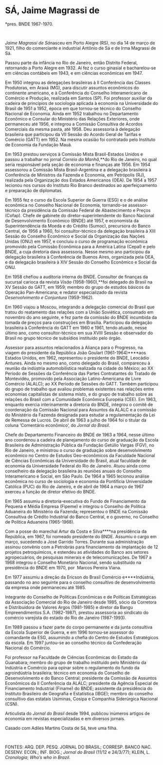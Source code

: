 SÁ, Jaime Magrassi de
=====================

\*pres. BNDE 1967-1970.

 

*Jaime Magrassi de Sá*nasceu em Porto Alegre (RS), no dia 14 de março de
1921, filho do comerciante e industrial Antônio de Sá e de Irma Magrassi
de Sá.

Passou parte da infância no Rio de Janeiro, então Distrito Federal,
retornando a Porto Alegre em 1932. Aí fez o curso ginasial e
bacharelou-se em ciências contábeis em 1943, e em ciências econômicas em
1947.

Em 1950 integrou as delegações brasileiras à II Conferência das Classes
Produtoras, em Araxá (MG), para discutir assuntos econômicos do
continente americano, e à Conferência do Conselho Interamericano de
Comércio e Produção, realizada em Santos (SP). Foi professor auxiliar da
cadeira de princípios de sociologia aplicada à economia na Universidade
do Brasil de 1951 a 1952, época em que tornou-se técnico do Conselho
Nacional de Economia. Ainda em 1952 trabalhou no Departamento Econômico
e Consular do Ministério das Relações Exteriores, onde permaneceu até
1956, e integrou a Comissão Consultiva de Acordos Comerciais da mesma
pasta, até 1958. Deu assessoria à delegação brasileira que participou da
VII Sessão do Acordo Geral de Tarifas e Comércio (GATT) em 1952. Na
mesma ocasião foi contratado pelo Instituto de Economia da Fundação
Mauá.

Em 1953 prestou serviços à Comissão Mista Brasil-Estados Unidos e passou
a trabalhar no jornal *Correio da Manhã*,**do Rio de Janeiro, no qual
seria responsável pela seção de economia e finanças até 1956. Em 1954
assessorou a Comissão Mista Brasil-Argentina e a delegação brasileira à
Conferência de Ministros da Fazenda e Economia, em Petrópolis (RJ),
realizada pela Organização dos Estados Americanos (OEA). De 1954 a 1957
lecionou nos cursos do Instituto Rio Branco destinados ao
aperfeiçoamento e preparação de diplomatas.

Em 1955 fez o curso da Escola Superior de Guerra (ESG) e o de análise
econômica no Conselho Nacional de Economia, tornando-se assessor-técnico
da presidência da Comissão Federal de Abastecimento e Preços (Cofap).
Chefe de gabinete do diretor-superintendente do Banco Nacional de
Desenvolvimento Econômico (BNDE) até 1957, e economista da
Superintendência da Moeda e do Crédito (Sumoc), precursora do Banco
Central, de 1956 a 1960, foi consultor-técnico da delegação brasileira à
XIII Sessão do Conselho Econômico e Social da Organização das Nações
Unidas (ONU) em 1957, e concluiu o curso de programação econômica
promovido pela Comissão Econômica para a América Latina (Cepal) e pelo
BNDE, a cuja diretoria dava assessoria. Nesse mesmo ano participou da
delegação brasileira à Conferência de Buenos Aires, organizada pela OEA,
e da delegação brasileira à XIV Sessão do Conselho Econômico e Social da
ONU.

Em 1958 chefiou a auditoria interna do BNDE. Consultor de finanças da
sucursal carioca da revista *Visão* (1958-1960),**foi delegado do Brasil
na XV Sessão do GATT, em 1959; membro do grupo de estudos básicos da
Operação Pan-Americana; e redator especializado da revista
*Desenvolvimento e* *Conjuntura* (1959-1962).

Em 1960 viajou a Moscou, integrando a delegação comercial do Brasil que
tratou do reatamento das relações com a União Soviética, consumado em
novembro do ano seguinte, e fez parte da comissão do BNDE incumbida da
tomada de preços para construções em Brasília. Participou da delegação
brasileira à Conferência do GATT em 1960 e 1961, tendo atuado, nesse
último ano, como consultor-técnico em sua XVIII Sessão e observador do
Brasil no grupo técnico de subsídios instituído pelo órgão.

Assessor para assuntos relacionados à Aliança para o Progresso, na
viagem do presidente da República João Goulart (1961-1964)****aos
Estados Unidos, em 1962, representou o presidente do BNDE, Leocádio
Antunes. Ainda no mesmo ano, como delegado do Brasil, compareceu à
reunião da indústria automobilística realizada na cidade do México; ao
XX Período de Sessões da Conferência das Partes Contratantes do Tratado
de Montevidéu, promovido pela Associação Latino-Americana de Livre
Comércio (ALALC); ao XX Período de Sessões do GATT. Também participou do
grupo de trabalho que avaliou problemas existentes nas relações entre
economias capitalistas de sistema misto, e do grupo de trabalho sobre as
relações do Brasil com a Comunidade Econômica Européia (CEE). Em 1963,
enquanto exercia interinamente a diretoria do BNDE, integrou o comitê de
coordenação da Comissão Nacional para Assuntos da ALALC e a comissão do
Ministério da Fazenda designada para estudar a regulamentação da Lei de
Remessa de Lucros. De abril de 1963 a julho de 1964 foi o titular da
coluna ‘Comentário econômico’, do *Jornal do Brasil*.

Chefe do Departamento Financeiro do BNDE de 1963 a 1964, nesse último
ano coordenou a cadeira de planejamento do curso de graduação da Escola
Brasileira de Administração Pública da Fundação Getúlio Vargas (FGV), no
Rio de Janeiro, e ministrou o curso de graduação sobre desenvolvimento
econômico no Centro de Estudos Geo-econômicos da Faculdade Nacional de
Ciências Econômicas da Universidade do Brasil, atual faculdade de
economia da Universidade Federal do Rio de Janeiro. Atuou ainda como
conselheiro da delegação brasileira às reuniões anuais do Conselho
Interamericano e Social, em São Paulo. De 1964 a 1965 lecionou análise
econômica no curso de sociologia e economia da Pontifícia Universidade
Católica (PUC) do Rio de Janeiro, e de abril de 1964 a março de 1967
exerceu a função de diretor efetivo do BNDE.

Em 1965 assumiu a diretoria-executiva do Fundo de Financiamento da
Pequena e Média Empresa (Fipeme) e integrou o Conselho de Política
Aduaneira do Ministério da Fazenda; representou o BNDE na Comissão
Consultiva de Crédito Industrial do Banco Central, e o governo, no
Conselho de Política Aduaneira (1965-1968).

Com a posse do marechal Artur da Costa e Silva****na presidência da
República, em 1967, foi nomeado presidente do BNDE. Assumiu o cargo em
março, sucedendo a José Garrido Torres. Durante sua administração
assinou convênio com a Petrobrás para financiamento da implantação de 12
projetos petroquímicos, e estendeu as atividades do Banco aos setores
agropecuários, de pesquisas minerais e de telecomunicações. De 1967 a
1968 integrou o Conselho Monetário Nacional, sendo substituído na
presidência do BNDE em 1970, por  Marcos Pereira Viana.

Em 1977 assumiu a direção da Ericson do Brasil Comércio e****Indústria,
passando no ano seguinte para o conselho consultivo de desenvolvimento
da empresa onde permaneceu até 1985.

Integrante do Conselho de Políticas Econômicas e de Políticas
Estratégicas da Associação Comercial do Rio de Janeiro desde 1985, sócio
da Corretora e Distribuidora de Valores Argos (1981-1985) e diretor da
Bangu Empreendimentos S.A. (1982-1987), prestou assessoria ao sindicato
do comércio varejista do estado do Rio de Janeiro (1987-1993).

Em 1989 passou a fazer parte do corpo permanente e da junta consultiva
da Escola Superior de Guerra, e em 1996 tornou-se assessor do comandante
da ESG, assumindo a chefia do Centro de Estudos Estratégicos da escola.
Em 1997 juntou-se ao conselho técnico da Confederação Nacional do
Comércio.

Foi professor na Faculdade de Ciências Econômicas do Estado da
Guanabara; membro do grupo de trabalho instituído pelo Ministério da
Indústria e Comércio para opinar sobre o regulamento do fundo da
agroindústria brasileira; técnico em economia do Conselho de
Desenvolvimento e do Banco Central; presidente da Comissão de Assuntos
Econômicos da II Conferência da ALALC; presidente da Agência Especial de
Financiamento Industrial (Finame) do BNDE; assistente da presidência do
Instituto Brasileiro de Geografia e Estatística (IBGE); membro do
conselho consultivo das estatais Usiminas, Cosipa e Companhia
Siderúrgica Nacional (CSN).

Articulista do *Jornal do Brasil* desde 1994, publicou inúmeros artigos
de economia em revistas especializadas e em diversos jornais.

Casado com Adiles Martins Costa de Sá, teve uma filha.

 

FONTES: ARQ. DEP. PESQ. JORNAL DO BRASIL; CORRESP. BANCO NAC. DESENV.
ECON.; INF. BIOG.; *Jornal do Brasil* (11/12 e 24/3/77); KLEIN, L.
*Cronologia*; *Who’s who in Brazil*.

 
